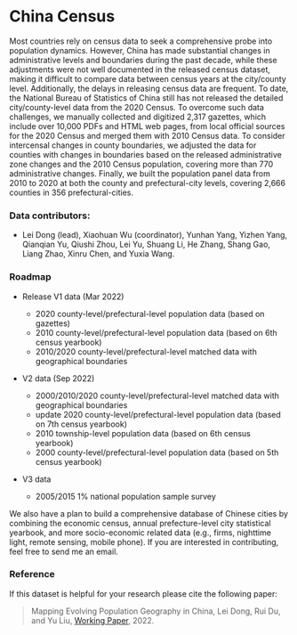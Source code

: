 # China Census

Most countries rely on census data to seek a comprehensive probe into population dynamics. However, China has made substantial changes in administrative levels and boundaries during the past decade, while these adjustments were not well documented in the released census dataset, making it difficult to compare data between census years at the city/county level. Additionally, the delays in releasing census data are frequent. To date, the National Bureau of Statistics of China still has not released the detailed city/county-level data from the 2020 Census. To overcome such data challenges, we manually collected and digitized 2,317 gazettes, which include over 10,000 PDFs and HTML web pages, from local official sources for the 2020 Census and merged them with 2010 Census data. To consider intercensal changes in county boundaries, we adjusted the data for counties with changes in boundaries based on the released administrative zone changes and the 2010 Census population, covering more than 770 administrative changes. Finally, we built the population panel data from 2010 to 2020 at both the county and prefectural-city levels, covering 2,666 counties in 356 prefectural-cities.

### Data contributors: 

- Lei Dong (lead), Xiaohuan Wu (coordinator), Yunhan Yang, Yizhen Yang, Qianqian Yu, Qiushi Zhou, Lei Yu, Shuang Li, He Zhang, Shang Gao, Liang Zhao, Xinru Chen, and Yuxia Wang.

### Roadmap

- Release V1 data (Mar 2022)
    * 2020 county-level/prefectural-level population data (based on gazettes)
    * 2010 county-level/prefectural-level population data (based on 6th census yearbook)
    * 2010/2020 county-level/prefectural-level matched data with geographical boundaries

- V2 data (Sep 2022)
    * 2000/2010/2020 county-level/prefectural-level matched data with geographical boundaries
    * update 2020 county-level/prefectural-level population data (based on 7th census yearbook)
    * 2010 township-level population data (based on 6th census yearbook)
    * 2000 county-level/prefectural-level population data (based on 5th census yearbook)

- V3 data
    * 2005/2015 1% national population sample survey


We also have a plan to build a comprehensive database of Chinese cities by combining the economic census, annual prefecture-level city statistical yearbook, and more socio-economic related data (e.g., firms, nighttime light, remote sensing, mobile phone). If you are interested in contributing, feel free to send me an email.

### Reference

If this dataset is helpful for your research please cite the following paper:
> Mapping Evolving Population Geography in China, Lei Dong, Rui Du, and Yu Liu, [Working Paper](https://papers.ssrn.com/sol3/papers.cfm?abstract_id=4049338), 2022.


